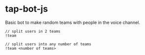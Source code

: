 # tap-bot-js

Basic bot to make random teams with people in the voice channel.

```
// split users in 2 teams 
!team 

// split users into any number of teams
!team <number of teams>
```
